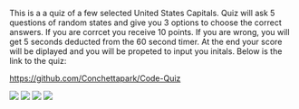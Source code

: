 This is a a quiz of a few selected United States Capitals. Quiz will ask 5 questions of random states and give you 3 options to choose the correct answers. If you are corrcet you receive 10 points. If you are wrong, you will get 5 seconds deducted from the 60 second timer.
At the end your score will be diplayed and you will be propeted to input you initals.
Below is the link to the quiz:

https://github.com/Conchettapark/Code-Quiz



![](Passwordimage2.png)
![](Passwordimage2.png)
![](Passwordimage2.png)
![](Passwordimage2.png)
